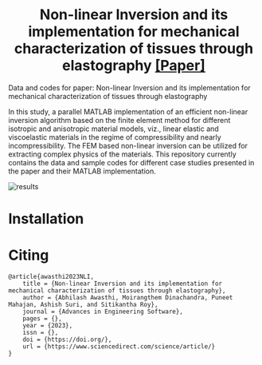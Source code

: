 <h1 align="center">Non-linear Inversion and its implementation for mechanical characterization of tissues through elastography <a href="https://www.sciencedirect.com/" class="button big">[Paper]</a></h1>
Data and codes for paper: Non-linear Inversion and its implementation for mechanical characterization of tissues through elastography


In this study, a parallel MATLAB implementation of an efficient non-linear inversion algorithm based on the finite element method for different isotropic and anisotropic material models, viz., linear elastic and viscoelastic materials in the regime of compressibility and nearly incompressibility. The FEM based non-linear inversion can be utilized for extracting complex physics of the materials. This repository currently contains the data and sample codes for different case studies presented in the paper and their MATLAB implementation.


![results](images/cover.png)

> 

# Installation





# Citing

```
@article{awasthi2023NLI,
    title = {Non-linear Inversion and its implementation for mechanical characterization of tissues through elastography},
    author = {Abhilash Awasthi, Moirangthem Dinachandra, Puneet Mahajan, Ashish Suri, and Sitikantha Roy},
    journal = {Advances in Engineering Software},
    pages = {},
    year = {2023},
    issn = {},
    doi = {https://doi.org/},
    url = {https://www.sciencedirect.com/science/article/}
}
```
